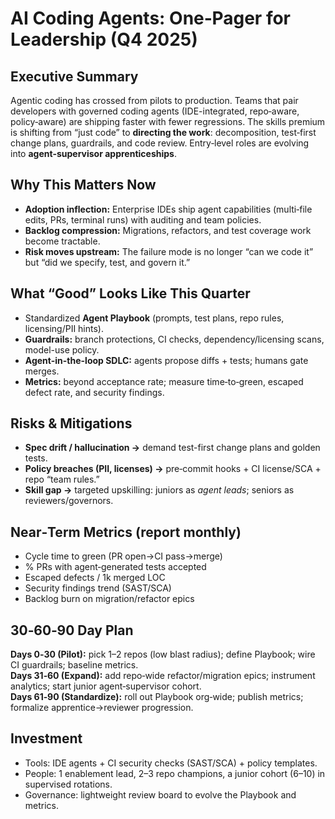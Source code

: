 # AI Coding Agents: One‑Pager for Leadership (Q4 2025)

## Executive Summary
Agentic coding has crossed from pilots to production. Teams that pair developers with governed coding agents (IDE-integrated, repo‑aware, policy‑aware) are shipping faster with fewer regressions. The skills premium is shifting from “just code” to **directing the work**: decomposition, test‑first change plans, guardrails, and code review. Entry‑level roles are evolving into **agent‑supervisor apprenticeships**.

## Why This Matters Now
- **Adoption inflection:** Enterprise IDEs ship agent capabilities (multi‑file edits, PRs, terminal runs) with auditing and team policies.
- **Backlog compression:** Migrations, refactors, and test coverage work become tractable.
- **Risk moves upstream:** The failure mode is no longer “can we code it” but “did we specify, test, and govern it.”

## What “Good” Looks Like This Quarter
- Standardized **Agent Playbook** (prompts, test plans, repo rules, licensing/PII hints).
- **Guardrails:** branch protections, CI checks, dependency/licensing scans, model-use policy.
- **Agent-in-the-loop SDLC:** agents propose diffs + tests; humans gate merges.
- **Metrics:** beyond acceptance rate; measure time‑to‑green, escaped defect rate, and security findings.

## Risks & Mitigations
- **Spec drift / hallucination →** demand test-first change plans and golden tests.
- **Policy breaches (PII, licenses) →** pre‑commit hooks + CI license/SCA + repo “team rules.”
- **Skill gap →** targeted upskilling: juniors as *agent leads*; seniors as reviewers/governors.

## Near‑Term Metrics (report monthly)
- Cycle time to green (PR open→CI pass→merge)
- % PRs with agent‑generated tests accepted
- Escaped defects / 1k merged LOC
- Security findings trend (SAST/SCA)
- Backlog burn on migration/refactor epics

## 30‑60‑90 Day Plan
**Days 0‑30 (Pilot):** pick 1–2 repos (low blast radius); define Playbook; wire CI guardrails; baseline metrics.  
**Days 31‑60 (Expand):** add repo‑wide refactor/migration epics; instrument analytics; start junior agent‑supervisor cohort.  
**Days 61‑90 (Standardize):** roll out Playbook org‑wide; publish metrics; formalize apprentice→reviewer progression.

## Investment
- Tools: IDE agents + CI security checks (SAST/SCA) + policy templates.
- People: 1 enablement lead, 2–3 repo champions, a junior cohort (6–10) in supervised rotations.
- Governance: lightweight review board to evolve the Playbook and metrics.
